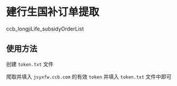 # 建行生国补订单提取

ccb_longjiLife_subsidyOrderList

## 使用方法

创建 `token.txt` 文件

爬取并填入 `jsyxfw.ccb.com` 的有效 `token` 并填入 `token.txt` 文件中即可

